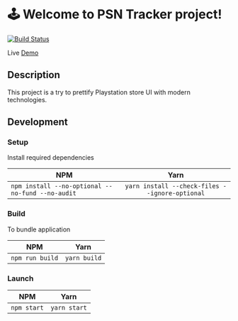 # 🕹 Welcome to **PSN Tracker** project!

[![Build Status](https://travis-ci.org/olegshulyakov/game-price-tracker.svg?branch=master)](https://travis-ci.org/olegshulyakov/game-price-tracker)

Live [Demo](https://psn-tracker-web.app)

## Description

This project is a try to prettify Playstation store UI with modern technologies.

## Development

### Setup

Install required dependencies

| NPM | Yarn |
| ------------- |:-------------:|
| ```npm install --no-optional --no-fund --no-audit``` | ```yarn install --check-files --ignore-optional``` |

### Build

To bundle application

| NPM | Yarn |
| ------------- |:-------------:|
| ```npm run build``` | ```yarn build``` |

### Launch

| NPM | Yarn |
| ------------- |:-------------:|
| ```npm start``` | ```yarn start``` |
